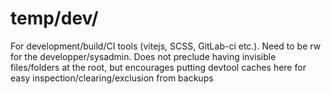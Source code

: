 # temp/dev/

For development/build/CI tools (vitejs, SCSS, GitLab-ci etc.). Need to be rw for the developper/sysadmin. Does not preclude having invisible files/folders at the root, but encourages putting devtool caches here for easy inspection/clearing/exclusion from backups
